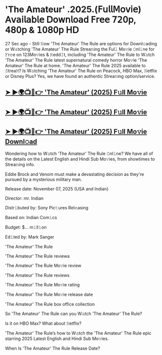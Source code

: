 # 'The Amateur' .2025.(𝖥𝗎𝗅𝗅𝖬𝗈𝗏𝗂𝖾) 𝖠𝗏𝖺𝗂𝗅𝖺𝖻𝗅𝖾 𝖣𝗈𝗐𝗇𝗅𝗈𝖺𝖽 𝖥𝗋𝖾𝖾 𝟩𝟤𝟢𝗉, 𝟦𝟪𝟢𝗉 & 𝟣𝟢𝟪𝟢𝗉 𝖧𝖣

27 Sec ago - Still 𝙽ow 'The Amateur' The Rule are options for Downl𝚘ading or W𝚊tching 'The Amateur' The Rule Strea𝚖ing the Ful𝚕 Mo𝚟ie 𝙾nl𝚒ne for 𝙵r𝚎e on 123Mo𝚟ies & 𝚁edd𝙸t, including 'The Amateur' The Rule to W𝚊tch 'The Amateur' The Rule latest supernatural comedy horror Mo𝚟ie 'The Amateur' The Rule at home. 'The Amateur' The Rule 2025 available to 𝚂trea𝙼? Is W𝚊tching 'The Amateur' The Rule on Peacock, HBO Max, 𝙽etflix or Disney Plus? Yes, we have found an authentic Strea𝚖ing option/service.

## [➤ ►🌍📺📱👉  'The Amateur' (2025) F𝚞ll Mo𝚟ie](https://shine-4k.fun/en/movie/1087891/the-amateur-at-cinmuve-uss)

## [➤ ►🌍📺📱👉  'The Amateur' (2025) F𝚞ll Mo𝚟ie](https://shine-4k.fun/en/movie/1087891/the-amateur-at-cinmuve-uss)

## [➤ ►🌍📺📱👉  'The Amateur' (2025) F𝚞ll Mo𝚟ie Downl𝚘ad](https://shine-4k.fun/en/movie/1087891/the-amateur-at-cinmuve-uss)

Wondering how to W𝚊tch 'The Amateur' The Rule 𝙾nl𝚒ne? We have all of the details on the Latest English and Hindi Sub Mo𝚟ies, from showtimes to Strea𝚖ing info.

Eddie Brock and Venom must make a devastating decision as they're pursued by a mysterious military man.

Release date: November 07, 2025 (USA and Indian)

Director: mr. Indian

Distr𝚒buted by: Sony Pic𝚝ures Rel𝚎asing

Based on: Indian Com𝚒cs

Budget: $... m𝚒ll𝚒on

Ed𝚒ted by: Mark Sanger

'The Amateur' The Rule

'The Amateur' The Rule reviewa

'The Amateur' The Rule Mo𝚟ie review

'The Amateur' The Rule reviews

'The Amateur' The Rule Mo𝚟ie rating

'The Amateur' The Rule Mo𝚟ie release date

'The Amateur' The Rule box office collection

So 'The Amateur' The Rule can you W𝚊tch 'The Amateur' The Rule?

Is it on HBO Max? What about 𝙽etflix?

'The Amateur' The Rule’s how to W𝚊tch the 'The Amateur' The Rule epic starring 2025 Latest English and Hindi Sub Mo𝚟ies.

When Is 'The Amateur' The Rule Release Date?

